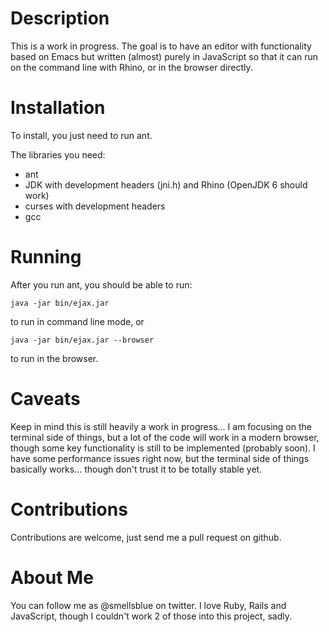 # Description

This is a work in progress.  The goal is to have an editor with
functionality based on Emacs but written (almost) purely in JavaScript
so that it can run on the command line with Rhino, or in the browser
directly.

# Installation

To install, you just need to run ant.

The libraries you need:

* ant
* JDK with development headers (jni.h) and Rhino (OpenJDK 6 should work)
* curses with development headers
* gcc

# Running

After you run ant, you should be able to run:

    java -jar bin/ejax.jar

to run in command line mode, or

    java -jar bin/ejax.jar --browser

to run in the browser.

# Caveats

Keep in mind this is still heavily a work in progress... I am focusing
on the terminal side of things, but a lot of the code will work in a
modern browser, though some key functionality is still to be
implemented (probably soon).  I have some performance issues right
now, but the terminal side of things basically works... though don't
trust it to be totally stable yet.

# Contributions

Contributions are welcome, just send me a pull request on github.

# About Me

You can follow me as @smellsblue on twitter.  I love Ruby, Rails and
JavaScript, though I couldn't work 2 of those into this project,
sadly.

